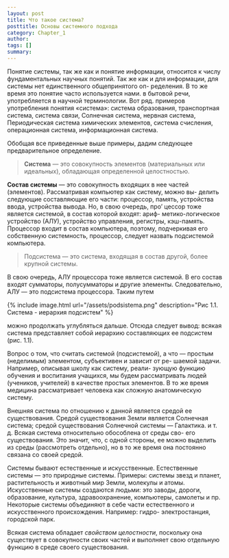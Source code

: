 ```yaml
---
layout: post
title: Что такое система?
posttitle: Основы системного подхода
category: Chapter_1
author: 
tags: []
summary: 
---
```

Понятие системы, так же как и понятие информации, относится к числу фундаментальных научных понятий. Так же как и для информации, для системы нет единственного общепринятого оп- ределения. В то же время это понятие часто используется нами. в бытовой речи, употребляется в научной терминологии. Вот ряд. примеров употребления понятия «система»: система образования, транспортная система, система связи, Солнечная система, нервная система, Периодическая система химических элементов, система счисления, операционная система, информационная система. 

Обобщая все приведенные выше примеры, дадим следующее предварительное определение. 

> <b>Система</b> — это совокупность элементов (материальных или идеальных), обладающая определенной целостностью.

<b>Состав системы</b> — это совокупность входящих в нее частей (элементов). Рассматривая компьютер как систему, можно вы- делить следующие составляющие его части: процессор, память, устройства ввода, устройства вывода. Но, в свою очередь, про’ цессор тоже является системой, в состав которой входят: ариф- метико-логическое устройство (АЛУ), устройство управления, регистры, кэш-память. Процессор входит в состав компьютера, поэтому, подчеркивая его собственную системность, процессор, следует назвать подсистемой компьютера. 

> Подсистема — это система, входящая в состав другой, более крупной системы. 

В свою очередь, АЛУ процессора тоже является системой. В его состав входят сумматоры, полусумматоры и другие элементы. Следовательно, АЛУ — это подсистема процессора. Таким путем

{% include image.html url="/assets/podsistema.png" description="Рис 1.1. Система - иерархия подсистем" %}

можно продолжать углубляться дальше. Отсюда следует вывод:
всякая система представляет собой иерархию составляющих
ее подсистем (рис. 1.1).

Вопрос о том, что считать системой (подсистемой), а что —
простым (неделимым) элементом, субъективен и зависит от ре-
шаемой задачи. Например, описывая школу как систему, реали-
зующую функцию обучения и воспитания учащихся, мы будем
рассматривать людей (учеников, учителей) в качестве простых
элементов. В то же время медицина рассматривает человека как
сложную анатомическую систему.

Внешняя система по отношению к данной является средой ее
существования. Средой существования Земли является Солнечная
система; средой существования Солнечной системы — Галактика.
и т. д. Всякая система относительно обособлена от среды сво-
его существования. Это значит, что, с одной стороны, ее можно
выделить из среды (рассмотреть отдельно), но в то же время она
постоянно связана со своей средой.

Системы бывают естественные и искусственные. Естественные
системы — это природные системы. Примеры: системы звезд
и планет, растительность и животный мир Земли, молекулы и
атомы. Искусственные системы создаются людьми: это заводы,
дороги, образование, культура, здравоохранение, компьютеры,
самолеты и пр. Некоторые системы объединяют в себе части
естественного и искусственного происхождения. Например: гидро-
электростанция, городской парк.

Всякая система обладает <i>свойством целостности</i>, поскольку
она существует в совокупности своих частей и выполняет свою
отдельную функцию в среде своего существования.
